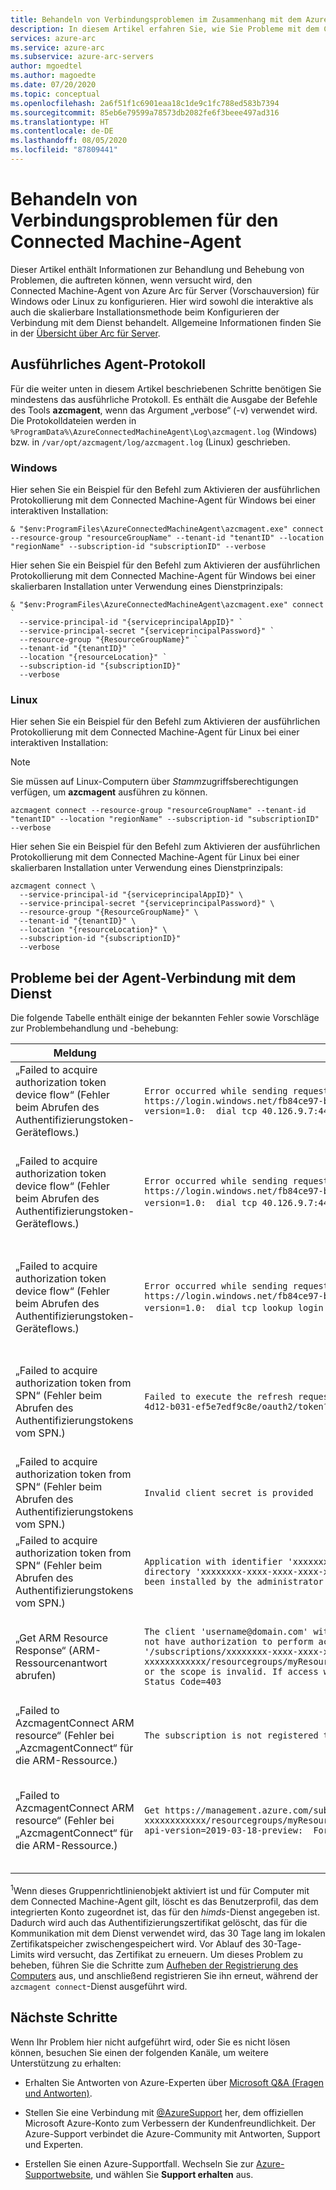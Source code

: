 ```yaml
---
title: Behandeln von Verbindungsproblemen im Zusammenhang mit dem Azure Arc für Server-Agent
description: In diesem Artikel erfahren Sie, wie Sie Probleme mit dem Connected Machine-Agent behandeln und beheben, die im Zusammenhang mit Azure Arc für Server (Vorschauversion) bei dem Versuch auftreten, eine Verbindung mit dem Dienst herzustellen.
services: azure-arc
ms.service: azure-arc
ms.subservice: azure-arc-servers
author: mgoedtel
ms.author: magoedte
ms.date: 07/20/2020
ms.topic: conceptual
ms.openlocfilehash: 2a6f51f1c6901eaa18c1de9c1fc788ed583b7394
ms.sourcegitcommit: 85eb6e79599a78573db2082fe6f3beee497ad316
ms.translationtype: HT
ms.contentlocale: de-DE
ms.lasthandoff: 08/05/2020
ms.locfileid: "87809441"
---
```

# <a name="troubleshoot-the-connected-machine-agent-connection-issues"></a>Behandeln von Verbindungsproblemen für den Connected Machine-Agent

Dieser Artikel enthält Informationen zur Behandlung und Behebung von Problemen, die auftreten können, wenn versucht wird, den Connected Machine-Agent von Azure Arc für Server (Vorschauversion) für Windows oder Linux zu konfigurieren. Hier wird sowohl die interaktive als auch die skalierbare Installationsmethode beim Konfigurieren der Verbindung mit dem Dienst behandelt. Allgemeine Informationen finden Sie in der [Übersicht über Arc für Server](./overview.md).

## <a name="agent-verbose-log"></a>Ausführliches Agent-Protokoll

Für die weiter unten in diesem Artikel beschriebenen Schritte benötigen Sie mindestens das ausführliche Protokoll. Es enthält die Ausgabe der Befehle des Tools **azcmagent**, wenn das Argument „verbose“ (-v) verwendet wird. Die Protokolldateien werden in `%ProgramData%\AzureConnectedMachineAgent\Log\azcmagent.log` (Windows) bzw. in `/var/opt/azcmagent/log/azcmagent.log` (Linux) geschrieben.

### <a name="windows"></a>Windows

Hier sehen Sie ein Beispiel für den Befehl zum Aktivieren der ausführlichen Protokollierung mit dem Connected Machine-Agent für Windows bei einer interaktiven Installation:

```
& "$env:ProgramFiles\AzureConnectedMachineAgent\azcmagent.exe" connect --resource-group "resourceGroupName" --tenant-id "tenantID" --location "regionName" --subscription-id "subscriptionID" --verbose
```

Hier sehen Sie ein Beispiel für den Befehl zum Aktivieren der ausführlichen Protokollierung mit dem Connected Machine-Agent für Windows bei einer skalierbaren Installation unter Verwendung eines Dienstprinzipals:

```
& "$env:ProgramFiles\AzureConnectedMachineAgent\azcmagent.exe" connect `
  --service-principal-id "{serviceprincipalAppID}" `
  --service-principal-secret "{serviceprincipalPassword}" `
  --resource-group "{ResourceGroupName}" `
  --tenant-id "{tenantID}" `
  --location "{resourceLocation}" `
  --subscription-id "{subscriptionID}"
  --verbose
```

### <a name="linux"></a>Linux

Hier sehen Sie ein Beispiel für den Befehl zum Aktivieren der ausführlichen Protokollierung mit dem Connected Machine-Agent für Linux bei einer interaktiven Installation:

>[!NOTE]
>Sie müssen auf Linux-Computern über *Stamm*zugriffsberechtigungen verfügen, um **azcmagent** ausführen zu können.

```
azcmagent connect --resource-group "resourceGroupName" --tenant-id "tenantID" --location "regionName" --subscription-id "subscriptionID" --verbose
```

Hier sehen Sie ein Beispiel für den Befehl zum Aktivieren der ausführlichen Protokollierung mit dem Connected Machine-Agent für Linux bei einer skalierbaren Installation unter Verwendung eines Dienstprinzipals:

```
azcmagent connect \
  --service-principal-id "{serviceprincipalAppID}" \
  --service-principal-secret "{serviceprincipalPassword}" \
  --resource-group "{ResourceGroupName}" \
  --tenant-id "{tenantID}" \
  --location "{resourceLocation}" \
  --subscription-id "{subscriptionID}"
  --verbose
```

## <a name="agent-connection-issues-to-service"></a>Probleme bei der Agent-Verbindung mit dem Dienst

Die folgende Tabelle enthält einige der bekannten Fehler sowie Vorschläge zur Problembehandlung und -behebung:

|Meldung |Fehler |Wahrscheinliche Ursache |Lösung |
|--------|------|---------------|---------|
|„Failed to acquire authorization token device flow“ (Fehler beim Abrufen des Authentifizierungstoken-Geräteflows.) |`Error occurred while sending request for Device Authorization Code: Post https://login.windows.net/fb84ce97-b875-4d12-b031-ef5e7edf9c8e/oauth2/devicecode?api-version=1.0:  dial tcp 40.126.9.7:443: connect: network is unreachable.` |Der Endpunkt `login.windows.net` ist nicht erreichbar. | Überprüfen Sie die Konnektivität mit dem Endpunkt. |
|„Failed to acquire authorization token device flow“ (Fehler beim Abrufen des Authentifizierungstoken-Geräteflows.) |`Error occurred while sending request for Device Authorization Code: Post https://login.windows.net/fb84ce97-b875-4d12-b031-ef5e7edf9c8e/oauth2/devicecode?api-version=1.0:  dial tcp 40.126.9.7:443: connect: network is Forbidden`. |Der Zugriff auf den Endpunkt `login.windows.net` wird durch einen Proxy oder durch eine Firewall blockiert. | Überprüfen Sie die Konnektivität mit dem Endpunkt, und vergewissern Sie sich, dass sie nicht durch eine Firewall oder einen Proxyserver blockiert wird. |
|„Failed to acquire authorization token device flow“ (Fehler beim Abrufen des Authentifizierungstoken-Geräteflows.)  |`Error occurred while sending request for Device Authorization Code: Post https://login.windows.net/fb84ce97-b875-4d12-b031-ef5e7edf9c8e/oauth2/devicecode?api-version=1.0:  dial tcp lookup login.windows.net: no such host`. | Das Gruppenrichtlinienobjekt *Computerkonfiguration\Administrative Vorlagen\System\Benutzerprofile\Benutzerprofile, die älter als eine bestimmte Anzahl von Tagen sind, beim Systemneustart löschen* ist aktiviert. | Vergewissern Sie sich, dass das Gruppenrichtlinienobjekt aktiviert ist und den betroffenen Computer als Ziel hat. Weitere Detailinformationen finden Sie in Fußnote <sup>[1](#footnote1)</sup>. |
|„Failed to acquire authorization token from SPN“ (Fehler beim Abrufen des Authentifizierungstokens vom SPN.) |`Failed to execute the refresh request. Error = 'Post https://login.windows.net/fb84ce97-b875-4d12-b031-ef5e7edf9c8e/oauth2/token?api-version=1.0: Forbidden'` |Der Zugriff auf den Endpunkt `login.windows.net` wird durch einen Proxy oder durch eine Firewall blockiert. |Überprüfen Sie die Konnektivität mit dem Endpunkt, und vergewissern Sie sich, dass sie nicht durch eine Firewall oder einen Proxyserver blockiert wird. |
|„Failed to acquire authorization token from SPN“ (Fehler beim Abrufen des Authentifizierungstokens vom SPN.) |`Invalid client secret is provided` |Falsches oder ungültiges Dienstprinzipalgeheimnis. |Überprüfen Sie das Dienstprinzipalgeheimnis. |
| „Failed to acquire authorization token from SPN“ (Fehler beim Abrufen des Authentifizierungstokens vom SPN.) |`Application with identifier 'xxxxxxxx-xxxx-xxxx-xxxx-xxxxxxxxxxxx' was not found in the directory 'xxxxxxxx-xxxx-xxxx-xxxx-xxxxxxxxxxxx'. This can happen if the application has not been installed by the administrator of the tenant or consented to by any user in the tenant` |Falscher Dienstprinzipal und/oder falsche Mandanten-ID. |Überprüfen Sie den Dienstprinzipal und/oder die Mandanten-ID.|
|„Get ARM Resource Response“ (ARM-Ressourcenantwort abrufen) |`The client 'username@domain.com' with object id 'xxxxxxxx-xxxx-xxxx-xxxx-xxxxxxxxxxxx' does not have authorization to perform action 'Microsoft.HybridCompute/machines/read' over scope '/subscriptions/xxxxxxxx-xxxx-xxxx-xxxx-xxxxxxxxxxxx/resourcegroups/myResourceGroup/providers/Microsoft.HybridCompute/machines/MSJC01' or the scope is invalid. If access was recently granted, please refresh your credentials."}}" Status Code=403` |Falsche Anmeldeinformationen und/oder Berechtigungen. |Vergewissern Sie sich, dass Sie der Rolle **Onboarding von Azure Connected Machine** angehören oder dass der Dienstprinzipal dieser Rolle angehört. |
|„Failed to AzcmagentConnect ARM resource“ (Fehler bei „AzcmagentConnect“ für die ARM-Ressource.) |`The subscription is not registered to use namespace 'Microsoft.HybridCompute'` |Azure-Ressourcenanbieter sind nicht registriert. |Registrieren Sie die [Ressourcenanbieter](./agent-overview.md#register-azure-resource-providers). |
|„Failed to AzcmagentConnect ARM resource“ (Fehler bei „AzcmagentConnect“ für die ARM-Ressource.) |`Get https://management.azure.com/subscriptions/xxxxxxxx-xxxx-xxxx-xxxx-xxxxxxxxxxxx/resourcegroups/myResourceGroup/providers/Microsoft.HybridCompute/machines/MSJC01?api-version=2019-03-18-preview:  Forbidden` |Der Zugriff auf den Endpunkt `management.azure.com` wird durch einen Proxyserver oder durch eine Firewall blockiert. |Überprüfen Sie die Konnektivität mit dem Endpunkt, und vergewissern Sie sich, dass sie nicht durch eine Firewall oder einen Proxyserver blockiert wird. |

<a name="footnote1"></a><sup>1</sup>Wenn dieses Gruppenrichtlinienobjekt aktiviert ist und für Computer mit dem Connected Machine-Agent gilt, löscht es das Benutzerprofil, das dem integrierten Konto zugeordnet ist, das für den *himds*-Dienst angegeben ist. Dadurch wird auch das Authentifizierungszertifikat gelöscht, das für die Kommunikation mit dem Dienst verwendet wird, das 30 Tage lang im lokalen Zertifikatspeicher zwischengespeichert wird. Vor Ablauf des 30-Tage-Limits wird versucht, das Zertifikat zu erneuern. Um dieses Problem zu beheben, führen Sie die Schritte zum [Aufheben der Registrierung des Computers](manage-agent.md#unregister-machine) aus, und anschließend registrieren Sie ihn erneut, während der `azcmagent connect`-Dienst ausgeführt wird.

## <a name="next-steps"></a>Nächste Schritte

Wenn Ihr Problem hier nicht aufgeführt wird, oder Sie es nicht lösen können, besuchen Sie einen der folgenden Kanäle, um weitere Unterstützung zu erhalten:

* Erhalten Sie Antworten von Azure-Experten über [Microsoft Q&A (Fragen und Antworten)](/answers/topics/azure-arc.html).

* Stellen Sie eine Verbindung mit [@AzureSupport](https://twitter.com/azuresupport) her, dem offiziellen Microsoft Azure-Konto zum Verbessern der Kundenfreundlichkeit. Der Azure-Support verbindet die Azure-Community mit Antworten, Support und Experten.

* Erstellen Sie einen Azure-Supportfall. Wechseln Sie zur [Azure-Supportwebsite](https://azure.microsoft.com/support/options/), und wählen Sie **Support erhalten** aus.